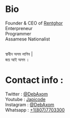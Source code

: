 # Bio
Founder & CEO of [Rentghor](https://rentghor.com) <br>
Enterpreneur <br>
Programmer <br>
Assamese Nationalist <br><br>

স্ৱাধীন অসম লাগিব | <br>
জয় আই অসম । <br>

# Contact info :
Twitter : [@DebAxom](https://twitter.com/DebAxom) <br>
Youtube : [Japicode](https://www.youtube.com/channel/UCOlTCB5f2z6_lWl3466ZB_Q) <br>
Instagram : [@DebAxom](https://instagram.com/DebAxom) <br>
Whatsapp : [+1(807)7703300](https://wa.me/+18077703300) <br>
